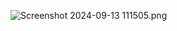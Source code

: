 ![Screenshot 2024-09-13 111505.png](https://github.com/Lexi79Ha/Lexi79Ha/assets/139013867/7df0fc7d-aa0c-44e3-83ad-be11594f1b92)












<!--
**Lexi79Ha/Lexi79Ha** is a ✨ _special_ ✨ repository because its `README.md` (this file) appears on your GitHub profile.

Here are some ideas to get you started:

- 🔭 I’m currently working on project for ...
- 🌱 I’m currently learning ...
- 👯 I’m looking to collaborate on ...
- 🤔 I’m looking for help with ...
- 💬 Ask me about ...
- 📫 How to reach me: ...
-  Pronouns: ...
- ⚡ Fun fact: ...
-->
